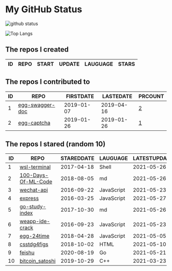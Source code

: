 # My GitHub Status

<img src="https://github-readme-stats-1.yihong0618.vercel.app/api?username=jc-lathander&show_icons=true&&&hide_title=true&count_private=true" alt="github status" />

![Top Langs](https://github-readme-stats-1.yihong0618.vercel.app/api/top-langs/?username=jc-lathander&layout=compact)

<!--START_SECTION:my_github-->
## The repos I created
| ID | REPO | START | UPDATE | LAUGUAGE | STARS |
|----|------|-------|--------|----------|-------|

## The repos I contributed to
| ID |                                REPO                                | FIRSTDATE  | LASTEDATE  |                                          PRCOUNT                                           |
|----|--------------------------------------------------------------------|------------|------------|--------------------------------------------------------------------------------------------|
|  1 | [egg-swagger-doc](https://github.com/Yanshijie-EL/egg-swagger-doc) | 2019-01-07 | 2019-04-16 | [2](https://github.com/Yanshijie-EL/egg-swagger-doc/pulls?q=is%3Apr+author%3Ajc-lathander) |
|  2 | [egg-captcha](https://github.com/Raoul1996/egg-captcha)            | 2019-01-26 | 2019-01-26 | [1](https://github.com/Raoul1996/egg-captcha/pulls?q=is%3Apr+author%3Ajc-lathander)        |

## The repos I stared (random 10)
| ID |                                  REPO                                   | STAREDDATE |  LAUGUAGE  | LATESTUPDATE |
|----|-------------------------------------------------------------------------|------------|------------|--------------|
|  1 | [wsl-terminal](https://github.com/mskyaxl/wsl-terminal)                 | 2017-04-18 | Shell      | 2021-05-26   |
|  2 | [100-Days-Of-ML-Code](https://github.com/Avik-Jain/100-Days-Of-ML-Code) | 2018-08-05 | md         | 2021-05-26   |
|  3 | [wechat-api](https://github.com/node-webot/wechat-api)                  | 2016-09-22 | JavaScript | 2021-05-23   |
|  4 | [express](https://github.com/expressjs/express)                         | 2016-03-25 | JavaScript | 2021-05-27   |
|  5 | [go-study-index](https://github.com/unknwon/go-study-index)             | 2017-10-30 | md         | 2021-05-26   |
|  6 | [weapp-ide-crack](https://github.com/gavinkwoe/weapp-ide-crack)         | 2016-09-23 | JavaScript | 2021-05-23   |
|  7 | [egg-24time](https://github.com/seasonstar/egg-24time)                  | 2018-04-28 | JavaScript | 2021-05-05   |
|  8 | [csstdg4figs](https://github.com/meyerweb/csstdg4figs)                  | 2018-10-02 | HTML       | 2021-05-10   |
|  9 | [feishu](https://github.com/fastwego/feishu)                            | 2020-08-19 | Go         | 2021-05-21   |
| 10 | [bitcoin_satoshi](https://github.com/brain-zhang/bitcoin_satoshi)       | 2019-10-29 | C++        | 2021-03-23   |

<!--END_SECTION:my_github-->
